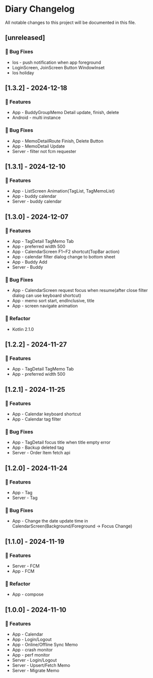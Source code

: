 # Diary Changelog

All notable changes to this project will be documented in this file.

## [unreleased]

### 🐛 Bug Fixes

- Ios - push notification when app foreground
- LoginScreen, JoinScreen Button WindowInset
- Ios holiday

## [1.3.2] - 2024-12-18

### 🚀 Features

- App - BuddyGroupMemo Detail update, finish, delete
- Android - multi instance

### 🐛 Bug Fixes

- App - MemoDetailRoute Finish, Delete Button
- App - MemoDetail Update
- Server - filter not fcm requester

## [1.3.1] - 2024-12-10

### 🚀 Features

- App - ListScreen Animation(TagList, TagMemoList)
- App - buddy calendar
- Server - buddy calendar

## [1.3.0] - 2024-12-07

### 🚀 Features

- App - TagDetail TagMemo Tab
- App - preferred width 500
- App - CalendarScreen F1~F2 shortcut(TopBar action)
- App - calendar filter dialog change to bottom sheet
- App - Buddy Add
- Server - Buddy

### 🐛 Bug Fixes

- App - CalendarScreen request focus when resume(after close filter dialog can use keyboard shortcut)
- App - memo sort start, endInclusive, title
- App - screen navigate animation

### 🚜 Refactor

- Kotlin 2.1.0

## [1.2.2] - 2024-11-27

### 🚀 Features

- App - TagDetail TagMemo Tab
- App - preferred width 500

## [1.2.1] - 2024-11-25

### 🚀 Features

- App - Calendar keyboard shortcut
- App - Calendar tag filter

### 🐛 Bug Fixes

- App - TagDetail focus title when title empty error
- App - Backup deleted tag
- Server - Order Item fetch api

## [1.2.0] - 2024-11-24

### 🚀 Features

- App - Tag
- Server - Tag

### 🐛 Bug Fixes

- App - Change the date update time in CalendarScreen(Background/Foreground -> Focus Change)

## [1.1.0] - 2024-11-19

### 🚀 Features

- Server - FCM
- App - FCM

### 🚜 Refactor

- App - compose

## [1.0.0] - 2024-11-10

### 🚀 Features

- App - Calendar
- App - Login/Logout
- App - Online/Offline Sync Memo
- App - crash monitor
- App - perf monitor
- Server - Login/Logout
- Server - Upsert/Fetch Memo
- Server - Migrate Memo

<!-- generated by git-cliff -->
